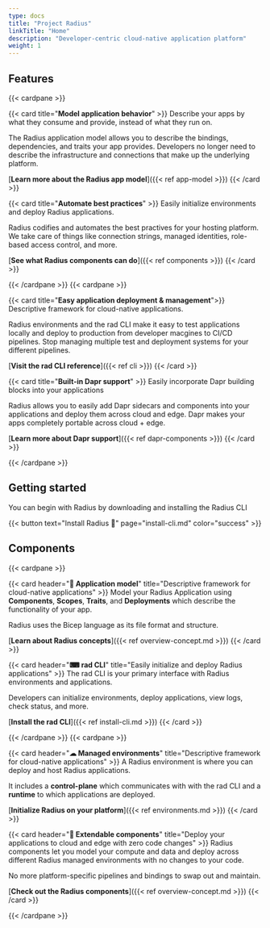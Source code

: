 ```yaml
---
type: docs
title: "Project Radius"
linkTitle: "Home"
description: "Developer-centric cloud-native application platform"
weight: 1
---
```


## Features

{{< cardpane >}}

{{< card title="**Model application behavior**" >}}
  Describe your apps by what they consume and provide, instead of what they run on.
  
  The Radius application model allows you to describe the bindings, dependencies, and traits your app provides. Developers no longer need to describe the infrastructure and connections that make up the underlying platform.

  [**Learn more about the Radius app model**]({{< ref app-model >}})
{{< /card >}}

{{< card title="**Automate best practices**" >}}
  Easily initialize environments and deploy Radius applications.
  
  Radius codifies and automates the best practives for your hosting platform. We take care of things like connection strings, managed identities, role-based access control, and more.

  [**See what Radius components can do**]({{< ref components >}})
{{< /card >}}

{{< /cardpane >}}
{{< cardpane >}}

{{< card title="**Easy application deployment & management**">}}
  Descriptive framework for cloud-native applications.
  
  Radius environments and the rad CLI make it easy to test applications locally and deploy to production from developer macgines to CI/CD pipelines. Stop managing multiple test and deployment systems for your different pipelines.

  [**Visit the rad CLI reference**]({{< ref cli >}})
{{< /card >}}

{{< card title="**Built-in Dapr support**" >}}
  Easily incorporate Dapr building blocks into your applications
  
  Radius allows you to easily add Dapr sidecars and components into your applications and deploy them across cloud and edge. Dapr makes your apps completely portable across cloud + edge.
  
  [**Learn more about Dapr support**]({{< ref dapr-components >}})
{{< /card >}}

{{< /cardpane >}}

## Getting started

You can begin with Radius by downloading and installing the Radius CLI

{{< button text="Install Radius 🚀" page="install-cli.md" color="success" >}}

## Components

{{< cardpane >}}

{{< card header="**📃 Application model**" title="Descriptive framework for cloud-native applications" >}}
  Model your Radius Application using **Components**, **Scopes**, **Traits**, and **Deployments** which describe the functionality of your app.
  
  Radius uses the Bicep language as its file format and structure.
  
  [**Learn about Radius concepts**]({{< ref overview-concept.md >}})
{{< /card >}}

{{< card header="**⌨ rad CLI**" title="Easily initialize and deploy Radius applications" >}}
  The rad CLI is your primary interface with Radius environments and applications.

  Developers can initialize environments, deploy applications, view logs, check status, and more.
  
  [**Install the rad CLI**]({{< ref install-cli.md >}})
{{< /card >}}

{{< /cardpane >}}
{{< cardpane >}}

{{< card header="**☁ Managed environments**" title="Descriptive framework for cloud-native applications" >}}
  A Radius environment is where you can deploy and host Radius applications.
  
  It includes a **control-plane** which communicates with with the rad CLI and a **runtime** to which applications are deployed.
  
  [**Initialize Radius on your platform**]({{< ref environments.md >}})
{{< /card >}}

{{< card header="**🔌 Extendable components**" title="Deploy your applications to cloud and edge with zero code changes" >}}
  Radius components let you model your compute and data and deploy across different Radius managed environments with no changes to your code.

  No more platform-specific pipelines and bindings to swap out and maintain.
  
  [**Check out the Radius components**]({{< ref overview-concept.md >}})
{{< /card >}}

{{< /cardpane >}}
